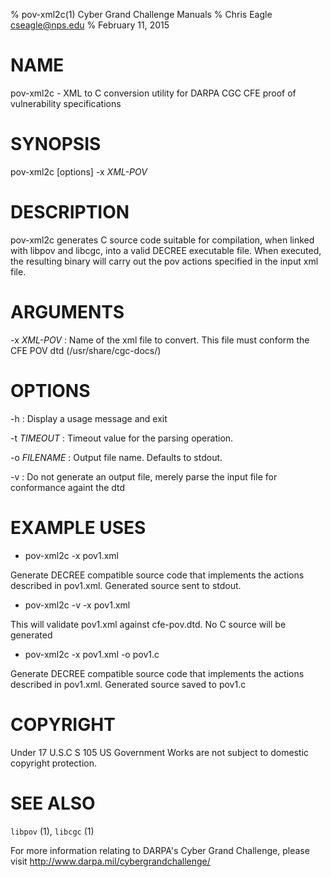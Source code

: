 % pov-xml2c(1) Cyber Grand Challenge Manuals
% Chris Eagle <cseagle@nps.edu>
% February 11, 2015

# NAME

pov-xml2c - XML to C conversion utility for DARPA CGC CFE proof of vulnerability specifications

# SYNOPSIS

pov-xml2c [options] -x *XML-POV*

# DESCRIPTION

pov-xml2c generates C source code suitable for compilation, when linked with libpov and libcgc, into a valid DECREE executable file. When executed, the resulting binary will carry out the pov actions specified in the input xml file.

# ARGUMENTS

-x *XML-POV*
:   Name of the xml file to convert. This file must conform the CFE POV dtd (/usr/share/cgc-docs/)

# OPTIONS

-h
:   Display a usage message and exit

-t *TIMEOUT*
:   Timeout value for the parsing operation.

-o *FILENAME*
:   Output file name. Defaults to stdout.

-v
:   Do not generate an output file, merely parse the input file for conformance againt the dtd

# EXAMPLE USES

- pov-xml2c -x pov1.xml

Generate DECREE compatible source code that implements the actions described in pov1.xml. Generated source sent to stdout.

- pov-xml2c -v -x pov1.xml

This will validate pov1.xml against cfe-pov.dtd. No C source will be generated

- pov-xml2c -x pov1.xml -o pov1.c

Generate DECREE compatible source code that implements the actions described in pov1.xml. Generated source saved to pov1.c

# COPYRIGHT

Under 17 U.S.C S 105 US Government Works are not subject to domestic copyright protection.

# SEE ALSO

`libpov` (1), `libcgc` (1)

For more information relating to DARPA's Cyber Grand Challenge, please visit <http://www.darpa.mil/cybergrandchallenge/>
